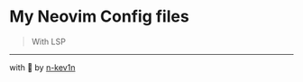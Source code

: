 # My Neovim Config files

> With LSP

---
with :green_heart: by [n-kev1n](https://github.com/n-kev1n)
